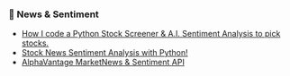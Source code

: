 ### 💬 News & Sentiment

- [How I code a Python Stock Screener & A.I. Sentiment Analysis to pick stocks.](https://medium.com/@chedy.smaoui/how-i-code-a-python-stock-screener-a-i-sentiment-analysis-to-pick-stocks-77059463f77a)
- [Stock News Sentiment Analysis with Python!](https://towardsdatascience.com/stock-news-sentiment-analysis-with-python-193d4b4378d4)
- [AlphaVantage MarketNews & Sentiment API](https://www.alphavantage.co/documentation/#news-sentiment)
